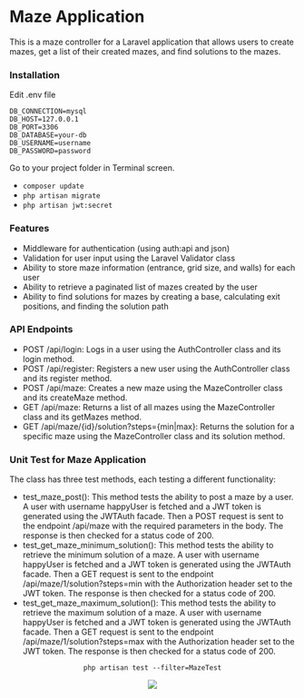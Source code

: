 # Maze Application

This is a maze controller for a Laravel application that allows users to create mazes, get a list of their created mazes, and find solutions to the mazes.

### Installation

Edit .env file

```
DB_CONNECTION=mysql
DB_HOST=127.0.0.1
DB_PORT=3306
DB_DATABASE=your-db
DB_USERNAME=username
DB_PASSWORD=password
```

Go to your project folder in Terminal screen.

- <code>composer update</code>
- <code>php artisan migrate</code>
- <code>php artisan jwt:secret</code>


### Features
- Middleware for authentication (using auth:api and json)
- Validation for user input using the Laravel Validator class
- Ability to store maze information (entrance, grid size, and walls) for each user
- Ability to retrieve a paginated list of mazes created by the user
- Ability to find solutions for mazes by creating a base, calculating exit positions, and finding the solution path


### API Endpoints

- POST /api/login: Logs in a user using the AuthController class and its login method.
- POST /api/register: Registers a new user using the AuthController class and its register method.
- POST /api/maze: Creates a new maze using the MazeController class and its createMaze method.
- GET /api/maze: Returns a list of all mazes using the MazeController class and its getMazes method.
- GET /api/maze/{id}/solution?steps={min|max}: Returns the solution for a specific maze using the MazeController class and its solution method.

### Unit Test for Maze Application
The class has three test methods, each testing a different functionality:

- test_maze_post(): This method tests the ability to post a maze by a user. A user with username happyUser is fetched and a JWT token is generated using the JWTAuth facade. Then a POST request is sent to the endpoint /api/maze with the required parameters in the body. The response is then checked for a status code of 200.
- test_get_maze_minimum_solution(): This method tests the ability to retrieve the minimum solution of a maze. A user with username happyUser is fetched and a JWT token is generated using the JWTAuth facade. Then a GET request is sent to the endpoint /api/maze/1/solution?steps=min with the Authorization header set to the JWT token. The response is then checked for a status code of 200.
- test_get_maze_maximum_solution(): This method tests the ability to retrieve the maximum solution of a maze. A user with username happyUser is fetched and a JWT token is generated using the JWTAuth facade. Then a GET request is sent to the endpoint /api/maze/1/solution?steps=max with the Authorization header set to the JWT token. The response is then checked for a status code of 200.

<p style="text-align: center">
<code>php artisan test --filter=MazeTest</code>
</p>

<p style="text-align: center">
<img src="https://maze.kemalyazici.com/test.png"/>
</p>
